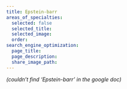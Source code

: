 ```yaml
---
title: Epstein-barr
areas_of_specialties:
  selected: false
  selected_title:
  selected_image:
  order:
search_engine_optimization:
  page_title:
  page_description:
  share_image_path:
---
```


*(couldn’t find ‘Epstein-barr’ in the google doc)*